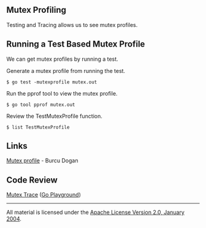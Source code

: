 ## Mutex Profiling

Testing and Tracing allows us to see mutex profiles.

## Running a Test Based Mutex Profile

We can get mutex profiles by running a test.

Generate a mutex profile from running the test.

	$ go test -mutexprofile mutex.out

Run the pprof tool to view the mutex profile.

	$ go tool pprof mutex.out

Review the TestMutexProfile function.

	$ list TestMutexProfile

## Links

[Mutex profile](https://rakyll.org/mutexprofile) - Burcu Dogan  

## Code Review

[Mutex Trace](mutex_test.go) ([Go Playground](https://play.golang.org/p/P1eOVX6D7u)) 
___
All material is licensed under the [Apache License Version 2.0, January 2004](http://www.apache.org/licenses/LICENSE-2.0).
